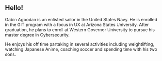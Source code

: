 ## Hello! 

Gabin Agbodan is an enlisted sailor in the United States Navy. He is enrolled in the GIT program with a focus in UX at Arizona States University. After graduation, he plans to enroll at Western Governor University to pursue his master degree in Cybersecurity. 

He enjoys his off time partaking in several activities including weightlifting, watching Japanese Anime, coaching soccer and spending time with his two sons.
   
<!--
**Zikhov/zikhov** is a ✨ _special_ ✨ repository because its `README.md` (this file) appears on your GitHub profile.

Here are some ideas to get you started:

- 🔭 I’m currently working on ...
- 🌱 I’m currently learning ...
- 👯 I’m looking to collaborate on ...
- 🤔 I’m looking for help with ...
- 💬 Ask me about ...
- 📫 How to reach me: ...
- 😄 Pronouns: ...
- ⚡ Fun fact: ...
-->
